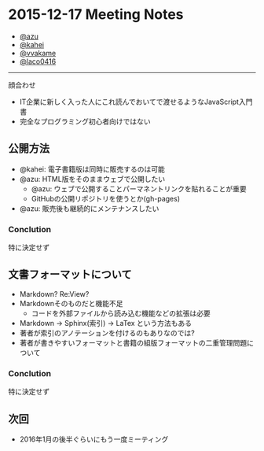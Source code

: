 # 2015-12-17 Meeting Notes

- [@azu](https://github.com/azu)
- [@kahei](https://github.com/kahei)
- [@vvakame](https://github.com/vvakame)
- [@laco0416](https://github.com/laco0416)

-----

顔合わせ

- IT企業に新しく入った人にこれ読んでおいてで渡せるようなJavaScript入門書
- 完全なプログラミング初心者向けではない

## 公開方法

- @kahei: 電子書籍版は同時に販売するのは可能
- @azu: HTML版をそのままウェブで公開したい
    - @azu: ウェブで公開することパーマネントリンクを貼れることが重要
    - GitHubの公開リポジトリを使うとか(gh-pages)
- @azu: 販売後も継続的にメンテナンスしたい


### Conclution

特に決定せず

## 文書フォーマットについて

- Markdown? Re:View?
- Markdownそのものだと機能不足
    - コードを外部ファイルから読み込む機能などの拡張は必要
- Markdown -> Sphinx(索引) -> LaTex という方法もある
- 著者が索引のアノテーションを付けるのもありなのでは?
- 著者が書きやすいフォーマットと書籍の組版フォーマットの二重管理問題について


### Conclution

特に決定せず


## 次回

- 2016年1月の後半ぐらいにもう一度ミーティング